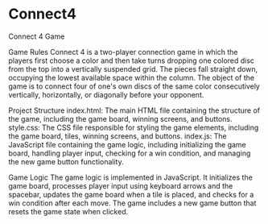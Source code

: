 # Connect4
Connect 4 Game

Game Rules
Connect 4 is a two-player connection game in which the players first choose a color and then take turns dropping one colored disc from the top into a vertically suspended grid. The pieces fall straight down, occupying the lowest available space within the column. The object of the game is to connect four of one's own discs of the same color consecutively vertically, horizontally, or diagonally before your opponent.

Project Structure
index.html: The main HTML file containing the structure of the game, including the game board, winning screens, and buttons.
style.css: The CSS file responsible for styling the game elements, including the game board, tiles, winning screens, and buttons.
index.js: The JavaScript file containing the game logic, including initializing the game board, handling player input, checking for a win condition, and managing the new game button functionality.

Game Logic
The game logic is implemented in JavaScript. It initializes the game board, processes player input using keyboard arrows and the spacebar, updates the game board when a tile is placed, and checks for a win condition after each move. The game includes a new game button that resets the game state when clicked.
